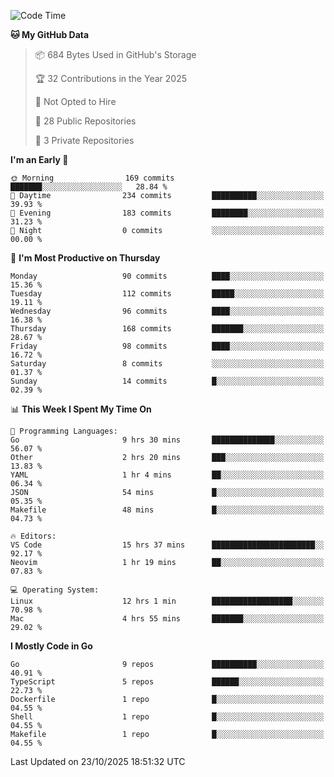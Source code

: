 <!--START_SECTION:waka-->
![Code Time](http://img.shields.io/badge/Code%20Time-1%2C556%20hrs%2022%20mins-blue)

**🐱 My GitHub Data** 

> 📦 684 Bytes Used in GitHub's Storage 
 > 
> 🏆 32 Contributions in the Year 2025
 > 
> 🚫 Not Opted to Hire
 > 
> 📜 28 Public Repositories 
 > 
> 🔑 3 Private Repositories 
 > 
**I'm an Early 🐤** 

```text
🌞 Morning                169 commits         ███████░░░░░░░░░░░░░░░░░░   28.84 % 
🌆 Daytime                234 commits         ██████████░░░░░░░░░░░░░░░   39.93 % 
🌃 Evening                183 commits         ████████░░░░░░░░░░░░░░░░░   31.23 % 
🌙 Night                  0 commits           ░░░░░░░░░░░░░░░░░░░░░░░░░   00.00 % 
```
📅 **I'm Most Productive on Thursday** 

```text
Monday                   90 commits          ████░░░░░░░░░░░░░░░░░░░░░   15.36 % 
Tuesday                  112 commits         █████░░░░░░░░░░░░░░░░░░░░   19.11 % 
Wednesday                96 commits          ████░░░░░░░░░░░░░░░░░░░░░   16.38 % 
Thursday                 168 commits         ███████░░░░░░░░░░░░░░░░░░   28.67 % 
Friday                   98 commits          ████░░░░░░░░░░░░░░░░░░░░░   16.72 % 
Saturday                 8 commits           ░░░░░░░░░░░░░░░░░░░░░░░░░   01.37 % 
Sunday                   14 commits          █░░░░░░░░░░░░░░░░░░░░░░░░   02.39 % 
```


📊 **This Week I Spent My Time On** 

```text
💬 Programming Languages: 
Go                       9 hrs 30 mins       ██████████████░░░░░░░░░░░   56.07 % 
Other                    2 hrs 20 mins       ███░░░░░░░░░░░░░░░░░░░░░░   13.83 % 
YAML                     1 hr 4 mins         ██░░░░░░░░░░░░░░░░░░░░░░░   06.34 % 
JSON                     54 mins             █░░░░░░░░░░░░░░░░░░░░░░░░   05.35 % 
Makefile                 48 mins             █░░░░░░░░░░░░░░░░░░░░░░░░   04.73 % 

🔥 Editors: 
VS Code                  15 hrs 37 mins      ███████████████████████░░   92.17 % 
Neovim                   1 hr 19 mins        ██░░░░░░░░░░░░░░░░░░░░░░░   07.83 % 

💻 Operating System: 
Linux                    12 hrs 1 min        ██████████████████░░░░░░░   70.98 % 
Mac                      4 hrs 55 mins       ███████░░░░░░░░░░░░░░░░░░   29.02 % 
```

**I Mostly Code in Go** 

```text
Go                       9 repos             ██████████░░░░░░░░░░░░░░░   40.91 % 
TypeScript               5 repos             ██████░░░░░░░░░░░░░░░░░░░   22.73 % 
Dockerfile               1 repo              █░░░░░░░░░░░░░░░░░░░░░░░░   04.55 % 
Shell                    1 repo              █░░░░░░░░░░░░░░░░░░░░░░░░   04.55 % 
Makefile                 1 repo              █░░░░░░░░░░░░░░░░░░░░░░░░   04.55 % 
```




 Last Updated on 23/10/2025 18:51:32 UTC
<!--END_SECTION:waka-->
